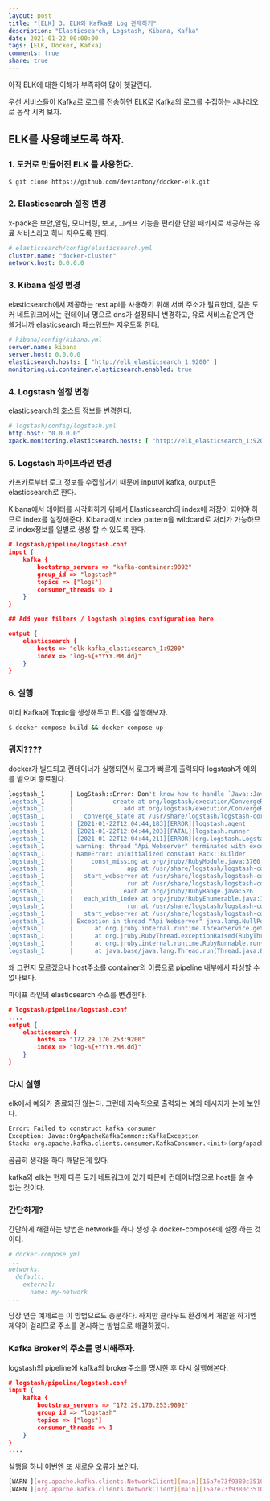 ```yaml
---
layout: post
title: "[ELK] 3. ELK와 Kafka로 Log 관제하기"
description: "Elasticsearch, Logstash, Kibana, Kafka"
date: 2021-01-22 00:00:00
tags: [ELK, Docker, Kafka]
comments: true
share: true
---
```


아직 ELK에 대한 이해가 부족하여 많이 헷갈린다.

우선 서비스들이 Kafka로 로그를 전송하면 ELK로 Kafka의 로그를 수집하는 시나리오로 동작 시켜 보자.



## ELK를 사용해보도록 하자.

### 1. 도커로 만들어진 ELK 를 사용한다.

```bash
$ git clone https://github.com/deviantony/docker-elk.git
```



### 2. Elasticsearch 설정 변경

x-pack은 보안,알림, 모니터링, 보고, 그래프 기능을 편리한 단일 패키지로 제공하는 유료 서비스라고 하니 지우도록 한다.

```yaml
# elasticsearch/config/elasticsearch.yml
cluster.name: "docker-cluster"
network.host: 0.0.0.0
```



### 3. Kibana 설정 변경

elasticsearch에서 제공하는 rest api를 사용하기 위해 서버 주소가 필요한데, 같은 도커 네트워크에서는 컨테이너 명으로 dns가 설정되니 변경하고, 유료 서비스같은거 안 쓸거니까 elasticsearch 패스워드는 지우도록 한다.

```yml
# kibana/config/kibana.yml
server.name: kibana
server.host: 0.0.0.0
elasticsearch.hosts: [ "http://elk_elasticsearch_1:9200" ]
monitoring.ui.container.elasticsearch.enabled: true
```



### 4. Logstash 설정 변경

elasticsearch의 호스트 정보를 변경한다.

```yaml
# logstash/config/logstash.yml
http.host: "0.0.0.0"
xpack.monitoring.elasticsearch.hosts: [ "http://elk_elasticsearch_1:9200" ]
```



### 5. Logstash 파이프라인 변경

카프카로부터 로그 정보를 수집할거기 때문에 input에 kafka, output은 elasticsearch로 한다.

Kibana에서 데이터를 시각화하기 위해서 Elasticsearch의 index에 저장이 되어야 하므로 index를 설정해준다. Kibana에서 index pattern을 wildcard로 처리가 가능하므로 index정보를 일별로 생성 할 수 있도록 한다.

```json
# logstash/pipeline/logstash.conf
input {
	kafka {
		bootstrap_servers => "kafka-container:9092"
		group_id => "logstash"
		topics => ["logs"]
		consumer_threads => 1
	}
}

## Add your filters / logstash plugins configuration here

output {
	elasticsearch {
		hosts => "elk-kafka_elasticsearch_1:9200"
        index => "log-%{+YYYY.MM.dd}"
	}
}
```



### 6. 실행

미리 Kafka에 Topic을 생성해두고 ELK를 실행해보자.

```bash
$ docker-compose build && docker-compose up
```



### 뭐지????

docker가 빌드되고 컨테이너가 실행되면서 로그가 빠르게 출력되다 logstash가 예외를 뱉으며 종료된다.

```bash
logstash_1       | LogStash::Error: Don't know how to handle `Java::JavaLang::IllegalStateException` for `PipelineAction::Create<main>`
logstash_1       |           create at org/logstash/execution/ConvergeResultExt.java:129
logstash_1       |              add at org/logstash/execution/ConvergeResultExt.java:57
logstash_1       |   converge_state at /usr/share/logstash/logstash-core/lib/logstash/agent.rb:378
logstash_1       | [2021-01-22T12:04:44,183][ERROR][logstash.agent           ] An exception happened when converging configuration {:exception=>LogStash::Error, :message=>"Don't know how to handle `Java::JavaLang::IllegalStateException` for `PipelineAction::Create<main>`"}
logstash_1       | [2021-01-22T12:04:44,203][FATAL][logstash.runner          ] An unexpected error occurred! {:error=>#<LogStash::Error: Don't know how to handle `Java::JavaLang::IllegalStateException` for `PipelineAction::Create<main>`>, :backtrace=>["org/logstash/execution/ConvergeResultExt.java:129:in `create'", "org/logstash/execution/ConvergeResultExt.java:57:in `add'", "/usr/share/logstash/logstash-core/lib/logstash/agent.rb:378:in `block in converge_state'"]}
logstash_1       | [2021-01-22T12:04:44,211][ERROR][org.logstash.Logstash    ] java.lang.IllegalStateException: Logstash stopped processing because of an error: (SystemExit) exit
logstash_1       | warning: thread "Api Webserver" terminated with exception (report_on_exception is true):
logstash_1       | NameError: uninitialized constant Rack::Builder
logstash_1       |     const_missing at org/jruby/RubyModule.java:3760
logstash_1       |               app at /usr/share/logstash/logstash-core/lib/logstash/api/rack_app.rb:97
logstash_1       |   start_webserver at /usr/share/logstash/logstash-core/lib/logstash/webserver.rb:99
logstash_1       |               run at /usr/share/logstash/logstash-core/lib/logstash/webserver.rb:60
logstash_1       |              each at org/jruby/RubyRange.java:526
logstash_1       |   each_with_index at org/jruby/RubyEnumerable.java:1258
logstash_1       |               run at /usr/share/logstash/logstash-core/lib/logstash/webserver.rb:55
logstash_1       |   start_webserver at /usr/share/logstash/logstash-core/lib/logstash/agent.rb:424
logstash_1       | Exception in thread "Api Webserver" java.lang.NullPointerException
logstash_1       |      at org.jruby.internal.runtime.ThreadService.getMainThread(ThreadService.java:233)
logstash_1       |      at org.jruby.RubyThread.exceptionRaised(RubyThread.java:1822)
logstash_1       |      at org.jruby.internal.runtime.RubyRunnable.run(RubyRunnable.java:112)
logstash_1       |      at java.base/java.lang.Thread.run(Thread.java:834)
```

왜 그런지 모르겠으나 host주소를 container의 이름으로 pipeline 내부에서 파싱할 수 없나보다.

파이프 라인의 elasticsearch 주소를 변경한다.

```json
# logstash/pipeline/logstash.conf
....
output {
	elasticsearch {
		hosts => "172.29.170.253:9200"
		index => "log-%{+YYYY.MM.dd}"
	}
}
```



### 다시 실행

elk에서 예외가 종료되진 않는다. 그런데 지속적으로 출력되는 예외 메시지가 눈에 보인다.

```bash
Error: Failed to construct kafka consumer
Exception: Java::OrgApacheKafkaCommon::KafkaException
Stack: org.apache.kafka.clients.consumer.KafkaConsumer.<init>(org/apache/kafka/clients/consumer/KafkaConsumer.java:820)
```

곰곰히 생각을 하다 깨달은게 있다.

kafka와 elk는 현재 다른 도커 네트워크에 있기 때문에  컨테이너명으로 host를 쓸 수 없는 것이다.



### 간단하게?

간단하게 해결하는 방법은 network를 하나 생성 후 docker-compose에 설정 하는 것이다.

```yaml
# docker-compose.yml
...
networks:
  default:
    external:
      name: my-network
...
```

당장 연습 예제로는 이 방법으로도 충분하다. 하지만 클라우드 환경에서 개발을 하기엔 제약이 걸리므로 주소를 명시하는 방법으로 해결하겠다.



### Kafka Broker의 주소를 명시해주자.

logstash의 pipeline에 kafka의 broker주소를 명시한 후 다시 실행해본다.

```json
# logstash/pipeline/logstash.conf
input {
	kafka {
		bootstrap_servers => "172.29.170.253:9092"
		group_id => "logstash"
		topics => ["logs"]
		consumer_threads => 1
	}
}
....
```



실행을 하니 이번엔 또 새로운 오류가 보인다.

```bash
[WARN ][org.apache.kafka.clients.NetworkClient][main][15a7e73f9380c35108d8b47ea292cf9dc52e5a47679aab2cd6f22b3ba33a37f7] [Consumer clientId=logstash-0, groupId=logstash] Connection to node -1 (/172.29.170.253:9092) could not be established. Broker may not be available.
[WARN ][org.apache.kafka.clients.NetworkClient][main][15a7e73f9380c35108d8b47ea292cf9dc52e5a47679aab2cd6f22b3ba33a37f7] [Consumer clientId=logstash-0, groupId=logstash] Bootstrap broker 172.29.170.253:9092 (id: -1 rack: null) disconnected
```



